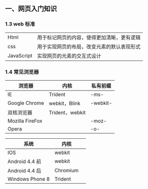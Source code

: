 ## 一、网页入门知识

### 1.3 web 标准

|            |                                            |
| ---------- | ------------------------------------------ |
| Html       | 用于标记网页的内容，使得更加清晰，更有逻辑 |
| css        | 用于实现网页的布局，改变元素的默认表现形式 |
| JavaScript | 实现网页的元素的交互式设计                 |

### 1.4 常见浏览器

| 浏览器          | 内核            | 私有前缀 |
| --------------- | --------------- | -------- |
| IE              | Trident         | -ms-     |
| Google Chrome   | webkit，Blink   | -webkit- |
| 双核浏览器      | Trident，webkit |          |
| Mozilla FireFox |                 | -moz-    |
| Opera           |                 | -o-      |

| 系统            | 内核     |      |
| --------------- | -------- | ---- |
| IOS             | webkit   |      |
| Android 4.4 前  | webkit   |      |
| Android 4.4 后  | Chromium |      |
| Windows Phone 8 | Trident  |      |

